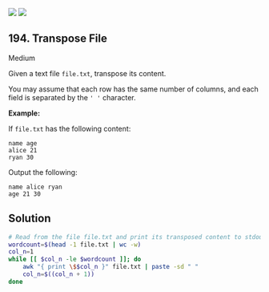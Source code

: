[![](https://img.shields.io/github/stars/javadev/LeetCode-in-Java?label=Stars&style=flat-square)](https://github.com/javadev/LeetCode-in-Java)
[![](https://img.shields.io/github/forks/javadev/LeetCode-in-Java?label=Fork%20me%20on%20GitHub%20&style=flat-square)](https://github.com/javadev/LeetCode-in-Java/fork)

## 194\. Transpose File

Medium

Given a text file `file.txt`, transpose its content.

You may assume that each row has the same number of columns, and each field is separated by the `' '` character.

**Example:**

If `file.txt` has the following content:

    name age
    alice 21
    ryan 30 

Output the following:

    name alice ryan
    age 21 30

## Solution

```bash
# Read from the file file.txt and print its transposed content to stdout.
wordcount=$(head -1 file.txt | wc -w)
col_n=1
while [[ $col_n -le $wordcount ]]; do
	awk "{ print \$$col_n }" file.txt | paste -sd " "
	col_n=$((col_n + 1))
done
```